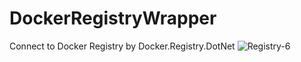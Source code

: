 # DockerRegistryWrapper
Connect to Docker Registry by Docker.Registry.DotNet
![Registry-6](https://user-images.githubusercontent.com/81580242/147467685-162ab288-5b4a-4e1a-9b36-6ef3dd690802.png)
